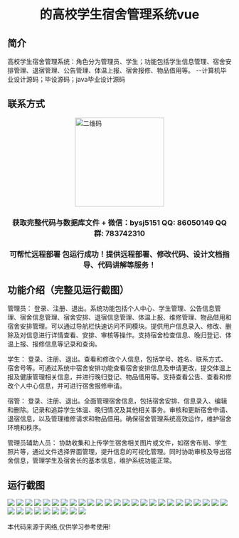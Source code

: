 <p><h1 align="center">的高校学生宿舍管理系统vue</h1></p>

## 简介
高校学生宿舍管理系统：角色分为管理员、学生；功能包括学生信息管理、宿舍安排管理、退宿管理、公告管理、体温上报、宿舍报修、物品借用等。    --计算机毕业设计源码；毕设源码；java毕业设计源码


## 联系方式
<img src="https://bs-1329754181.cos.ap-shanghai.myqcloud.com/wx.jpg" alt="二维码" style="display: block; margin: 0 auto;" width="200px">
<p><h3 align="center">获取完整代码与数据库文件 + 微信：bysj5151 QQ: 86050149 QQ群: 783742310</h3></p>
<p><h3 align="center">可帮忙远程部署 包运行成功！提供远程部署、修改代码、设计文档指导、代码讲解等服务！</h3></p>

## 功能介绍（完整见运行截图）
管理员： 登录、注册、退出。系统功能包括个人中心、学生管理、公告信息管理、宿舍信息管理、宿舍安排、退宿信息管理、体温上报、维修管理、物品借用和宿舍安排管理。可以通过导航栏快速访问不同模块。提供用户信息录入、修改、删除及对信息进行详情查看、安排、审核等操作。支持宿舍检查信息、晚归登记、体温上报、报修信息等记录和查询。

学生： 登录、注册、退出。查看和修改个人信息，包括学号、姓名、联系方式、宿舍号等。可通过系统中宿舍安排功能查看宿舍安排信息及申请更改，提交体温上报及健康管理相关信息，并进行晚归登记、物品借用等。支持查看公告、查看和修改个人中心信息，并可进行宿舍报修申请。

宿管： 登录、注册、退出。全面管理宿舍信息，包括宿舍安排、信息录入、编辑和删除。记录和追踪学生体温、晚归情况及其他相关事务。审核和更新宿舍申请、退宿信息，以及管理维修请求和物品借用。确保宿舍管理系统高效运作，维护宿舍环境和秩序。

管理员辅助人员： 协助收集和上传学生宿舍相关图片或文件，如宿舍布局、学生照片等，通过文件选择界面管理，提升信息的可视化管理。同时协助审核及导出宿舍信息，管理学生及宿舍长的基本信息，维护系统功能正常。


## 运行截图
![](https://bs-1329754181.cos.ap-shanghai.myqcloud.com/ssm/CollegeStudentDormitoryManagementSystem/img/001.jpg)
![](https://bs-1329754181.cos.ap-shanghai.myqcloud.com/ssm/CollegeStudentDormitoryManagementSystem/img/002.jpg)
![](https://bs-1329754181.cos.ap-shanghai.myqcloud.com/ssm/CollegeStudentDormitoryManagementSystem/img/003.jpg)
![](https://bs-1329754181.cos.ap-shanghai.myqcloud.com/ssm/CollegeStudentDormitoryManagementSystem/img/004.jpg)
![](https://bs-1329754181.cos.ap-shanghai.myqcloud.com/ssm/CollegeStudentDormitoryManagementSystem/img/005.jpg)
![](https://bs-1329754181.cos.ap-shanghai.myqcloud.com/ssm/CollegeStudentDormitoryManagementSystem/img/006.jpg)
![](https://bs-1329754181.cos.ap-shanghai.myqcloud.com/ssm/CollegeStudentDormitoryManagementSystem/img/007.jpg)
![](https://bs-1329754181.cos.ap-shanghai.myqcloud.com/ssm/CollegeStudentDormitoryManagementSystem/img/008.jpg)
![](https://bs-1329754181.cos.ap-shanghai.myqcloud.com/ssm/CollegeStudentDormitoryManagementSystem/img/009.jpg)
![](https://bs-1329754181.cos.ap-shanghai.myqcloud.com/ssm/CollegeStudentDormitoryManagementSystem/img/010.jpg)
![](https://bs-1329754181.cos.ap-shanghai.myqcloud.com/ssm/CollegeStudentDormitoryManagementSystem/img/011.jpg)
![](https://bs-1329754181.cos.ap-shanghai.myqcloud.com/ssm/CollegeStudentDormitoryManagementSystem/img/012.jpg)
![](https://bs-1329754181.cos.ap-shanghai.myqcloud.com/ssm/CollegeStudentDormitoryManagementSystem/img/013.jpg)
![](https://bs-1329754181.cos.ap-shanghai.myqcloud.com/ssm/CollegeStudentDormitoryManagementSystem/img/014.jpg)
![](https://bs-1329754181.cos.ap-shanghai.myqcloud.com/ssm/CollegeStudentDormitoryManagementSystem/img/015.jpg)
![](https://bs-1329754181.cos.ap-shanghai.myqcloud.com/ssm/CollegeStudentDormitoryManagementSystem/img/016.jpg)
![](https://bs-1329754181.cos.ap-shanghai.myqcloud.com/ssm/CollegeStudentDormitoryManagementSystem/img/017.jpg)
![](https://bs-1329754181.cos.ap-shanghai.myqcloud.com/ssm/CollegeStudentDormitoryManagementSystem/img/018.jpg)
![](https://bs-1329754181.cos.ap-shanghai.myqcloud.com/ssm/CollegeStudentDormitoryManagementSystem/img/019.jpg)
![](https://bs-1329754181.cos.ap-shanghai.myqcloud.com/ssm/CollegeStudentDormitoryManagementSystem/img/020.jpg)
![](https://bs-1329754181.cos.ap-shanghai.myqcloud.com/ssm/CollegeStudentDormitoryManagementSystem/img/021.jpg)
![](https://bs-1329754181.cos.ap-shanghai.myqcloud.com/ssm/CollegeStudentDormitoryManagementSystem/img/022.jpg)
![](https://bs-1329754181.cos.ap-shanghai.myqcloud.com/ssm/CollegeStudentDormitoryManagementSystem/img/023.jpg)
![](https://bs-1329754181.cos.ap-shanghai.myqcloud.com/ssm/CollegeStudentDormitoryManagementSystem/img/024.jpg)
![](https://bs-1329754181.cos.ap-shanghai.myqcloud.com/ssm/CollegeStudentDormitoryManagementSystem/img/025.jpg)
![](https://bs-1329754181.cos.ap-shanghai.myqcloud.com/ssm/CollegeStudentDormitoryManagementSystem/img/026.jpg)
![](https://bs-1329754181.cos.ap-shanghai.myqcloud.com/ssm/CollegeStudentDormitoryManagementSystem/img/027.jpg)
![](https://bs-1329754181.cos.ap-shanghai.myqcloud.com/ssm/CollegeStudentDormitoryManagementSystem/img/028.jpg)
![](https://bs-1329754181.cos.ap-shanghai.myqcloud.com/ssm/CollegeStudentDormitoryManagementSystem/img/029.jpg)
![](https://bs-1329754181.cos.ap-shanghai.myqcloud.com/ssm/CollegeStudentDormitoryManagementSystem/img/030.jpg)
![](https://bs-1329754181.cos.ap-shanghai.myqcloud.com/ssm/CollegeStudentDormitoryManagementSystem/img/031.jpg)
![](https://bs-1329754181.cos.ap-shanghai.myqcloud.com/ssm/CollegeStudentDormitoryManagementSystem/img/032.jpg)
![](https://bs-1329754181.cos.ap-shanghai.myqcloud.com/ssm/CollegeStudentDormitoryManagementSystem/img/033.jpg)
![](https://bs-1329754181.cos.ap-shanghai.myqcloud.com/ssm/CollegeStudentDormitoryManagementSystem/img/034.jpg)

<p>本代码来源于网络,仅供学习参考使用!</p>
